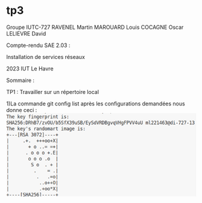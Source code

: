 # tp3
Groupe IUTC-727
RAVENEL Martin
MAROUARD Louis
COCAGNE Oscar
LELIEVRE David










Compte-rendu SAE 2.03 :

Installation de services réseaux
















2023                                                                                                                     IUT Le Havre

Sommaire : 











TP1 : Travailler sur un répertoire local

1)La commande git config list après les configurations demandées nous donne ceci : 
![alt text](/images/sae2.03(1).png)
